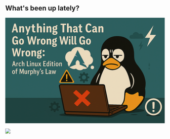 <!-- ## News

--- -->

## What's been up lately?


<!-- ["Anything that can go wrong will go wrong": Arch Linux Edition of Murphy's Law](/arch_issues.md) -->

[<img src="images/20250901_2215_Arch Linux Murphy's Law_remix_01k4436m5hevh86z3mpw8f237e.png">](/arch_issues.md)

<img src="images/dummy_thumb nail.jpg?raw=true"/>
<!-- <img src="images/dummy_thumb nail.jpg?raw=true"/> -->

<!-- ---
[Ocularone](/pdf/sample_presentation.pdf)
<img src="images/dummy_thumbnail.jpg?raw=true"/>

---
[Mobicom](http://example.com/)
<img src="images/dummy_thumbnail.jpg?raw=true"/>
under preparation -->

<!-- ---

## Teaching Experience

---

## International Competitions

---
[ICRA](http://example.com/)
<img src="images/dummy_thumbnail.jpg?raw=true"/>

[Robocup](http://example.com/)
<img src="images/dummy_thumbnail.jpg?raw=true"/>
under preparation

[Mars](http://example.com/)
<img src="images/dummy_thumbnail.jpg?raw=true"/>
under preparation

---
<p style="font-size:11px">Page template forked from <a href="https://github.com/evanca/quick-portfolio">evanca</a></p> -->
<!-- Remove above link if you don't want to attibute -->
